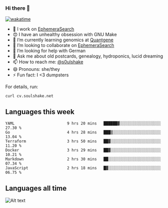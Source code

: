 ### Hi there 👋

[![wakatime](https://wakatime.com/badge/user/08339702-a231-40c4-8838-d449bd2ff951.svg)](https://wakatime.com/@08339702-a231-40c4-8838-d449bd2ff951)

<!--
**soulshake/soulshake** is a ✨ _special_ ✨ repository because its `README.md` (this file) appears on your GitHub profile.

Here are some ideas to get you started:

- 🔭 I’m currently working on ...
- 🌱 I’m currently learning ...
- 👯 I’m looking to collaborate on ...
- 🤔 I’m looking for help with ...
- 💬 Ask me about ...
- 📫 How to reach me: ...
- 😄 Pronouns: ...
- ⚡ Fun fact: ...
-->


- 🔭 I work on [EphemeraSearch](https://www.ephemerasearch.com/)
- 😍 I have an unhealthy obsession with GNU Make
- :dna: I’m currently learning genomics at [Quantgene](https://www.quantgene.com/)
- 👯 I’m looking to collaborate on [EphemeraSearch](https://www.ephemerasearch.com/)
- 🤔 I’m looking for help with German
- 💬 Ask me about old postcards, genealogy, hydroponics, lucid dreaming
- 📫 How to reach me: [@s0ulshake](https://twitter.com/soulshake)
- 😄 Pronouns: she/they
- ⚡ Fun fact: I <3 dumpsters

For details, run:

```
curl cv.soulshake.net
```

## Languages this week

<!--START_SECTION:waka-->

```text
YAML                       9 hrs 20 mins   ██████▓░░░░░░░░░░░░░░░░░░   27.30 %
Go                         4 hrs 28 mins   ███▒░░░░░░░░░░░░░░░░░░░░░   13.04 %
Terraform                  3 hrs 50 mins   ██▓░░░░░░░░░░░░░░░░░░░░░░   11.20 %
Docker                     3 hrs 29 mins   ██▓░░░░░░░░░░░░░░░░░░░░░░   10.21 %
Markdown                   2 hrs 30 mins   ██░░░░░░░░░░░░░░░░░░░░░░░   07.34 %
JavaScript                 2 hrs 18 mins   █▓░░░░░░░░░░░░░░░░░░░░░░░   06.75 %
```

<!--END_SECTION:waka-->

## Languages all time
![Alt text](https://wakatime.com/share/@aj/6aa10b67-a5e9-4fb1-acaf-8692f4385172.svg)
